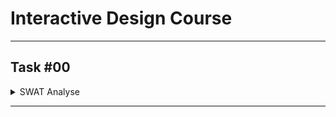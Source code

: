 # Interactive Design Course

---

## Task #00
<details>
  <summary>SWAT Analyse</summary>
  <br>
  
  ![Swat](SWAT.png)
  
  <br>
  </details>

---
